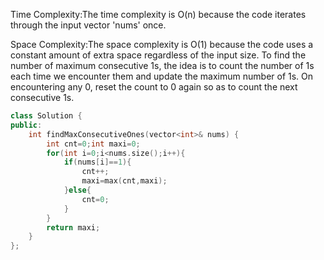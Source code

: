 Time Complexity:The time complexity is O(n) because the code iterates through the input vector 'nums' once.

Space Complexity:The space complexity is O(1) because the code uses a constant amount of extra space regardless of the input size.
To find the number of maximum consecutive 1s, the idea is to count the number of 1s each time we encounter them and update the maximum number of 1s. On encountering any 0, reset the count to 0 again so as to count the next consecutive 1s.
```cpp
class Solution {
public:
    int findMaxConsecutiveOnes(vector<int>& nums) {
        int cnt=0;int maxi=0;
        for(int i=0;i<nums.size();i++){
            if(nums[i]==1){
                cnt++;
                maxi=max(cnt,maxi);
            }else{
                cnt=0;
            }
        }
        return maxi;
    }
};
